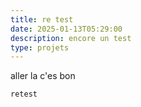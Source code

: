 ```yaml
---
title: re test
date: 2025-01-13T05:29:00
description: encore un test
type: projets
---
```

aller la c'es bon

`retest`
